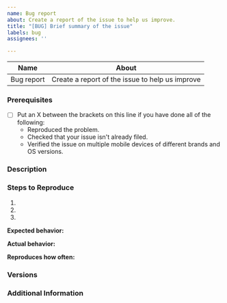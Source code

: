 ```yaml
---
name: Bug report
about: Create a report of the issue to help us improve.
title: "[BUG] Brief summary of the issue"
labels: bug
assignees: ''

---
```


| Name       | About                                           |
| ---------- | ----------------------------------------------- |
| Bug report | Create a report of the issue to help us improve |

### Prerequisites

- [ ] Put an X between the brackets on this line if you have done all of the following:
  - Reproduced the problem.
  - Checked that your issue isn't already filed.
  - Verified the issue on multiple mobile devices of different brands and OS versions.

### Description

<!-- Description of the issue. Please mention if it occurs only on specific conditions. -->

### Steps to Reproduce

1. <!-- First Step -->
2. <!-- Second Step -->
3. <!-- and so on… -->

**Expected behavior:**

<!-- What you expect to happen -->

**Actual behavior:**

<!-- What actually happens -->

**Reproduces how often:**

<!-- What percentage of the time does it reproduce? -->

### Versions

<!-- Include the app version from 'pubspec.yaml' file. Also, please include the device/simulator information such as OS version, Brand, Model on which the issue was identified. -->

### Additional Information

<!-- Any additional information, configuration or data that might be necessary to reproduce the issue. If you're uploading a screenshot, please mention the device details in which the screenshot was taken, in a codeblock. -->

<!-- To resize image <img src="/uploads/b3862ec0e15050ca2490f7fc7c03c2bc/image.png" width="230" height="500" />  -->
